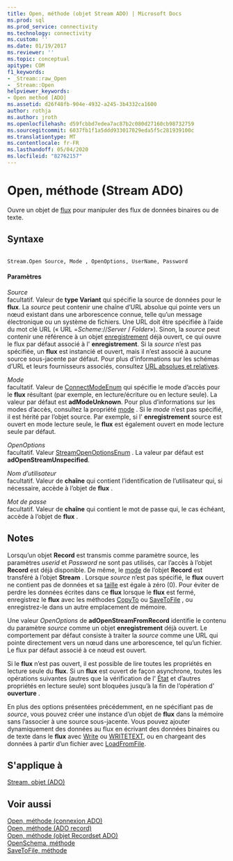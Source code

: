 ```yaml
---
title: Open, méthode (objet Stream ADO) | Microsoft Docs
ms.prod: sql
ms.prod_service: connectivity
ms.technology: connectivity
ms.custom: ''
ms.date: 01/19/2017
ms.reviewer: ''
ms.topic: conceptual
apitype: COM
f1_keywords:
- _Stream::raw_Open
- _Stream::Open
helpviewer_keywords:
- Open method [ADO]
ms.assetid: d26f48fb-904e-4932-a245-3b4332ca1600
author: rothja
ms.author: jroth
ms.openlocfilehash: d59fcbbd7edea7ac87b2c080d27160cb98732759
ms.sourcegitcommit: 6037fb1f1a5ddd933017029eda5f5c281939100c
ms.translationtype: MT
ms.contentlocale: fr-FR
ms.lasthandoff: 05/04/2020
ms.locfileid: "82762157"
---
```

# <a name="open-method-ado-stream"></a>Open, méthode (Stream ADO)
Ouvre un objet de [flux](../../../ado/reference/ado-api/stream-object-ado.md) pour manipuler des flux de données binaires ou de texte.  
  
## <a name="syntax"></a>Syntaxe  
  
```  
  
Stream.Open Source, Mode , OpenOptions, UserName, Password  
```  
  
#### <a name="parameters"></a>Paramètres  
 *Source*  
 facultatif. Valeur de **type Variant** qui spécifie la source de données pour le **flux**. La *source* peut contenir une chaîne d’URL absolue qui pointe vers un nœud existant dans une arborescence connue, telle qu’un message électronique ou un système de fichiers. Une URL doit être spécifiée à l’aide du mot clé URL (« URL =*Scheme*://*Server* / *Folder*»). Sinon, la *source* peut contenir une référence à un objet [enregistrement](../../../ado/reference/ado-api/record-object-ado.md) déjà ouvert, ce qui ouvre le flux par défaut associé à l' **enregistrement**. Si la *source* n’est pas spécifiée, un **flux** est instancié et ouvert, mais il n’est associé à aucune source sous-jacente par défaut. Pour plus d’informations sur les schémas d’URL et leurs fournisseurs associés, consultez [URL absolues et relatives](../../../ado/guide/data/absolute-and-relative-urls.md).  
  
 *Mode*  
 facultatif. Valeur de [ConnectModeEnum](../../../ado/reference/ado-api/connectmodeenum.md) qui spécifie le mode d’accès pour le **flux** résultant (par exemple, en lecture/écriture ou en lecture seule). La valeur par défaut est **adModeUnknown**. Pour plus d’informations sur les modes d’accès, consultez la propriété [mode](../../../ado/reference/ado-api/mode-property-ado.md) . Si le *mode* n’est pas spécifié, il est hérité par l’objet source. Par exemple, si l' **enregistrement** source est ouvert en mode lecture seule, le **flux** est également ouvert en mode lecture seule par défaut.  
  
 *OpenOptions*  
 facultatif. Valeur [StreamOpenOptionsEnum](../../../ado/reference/ado-api/streamopenoptionsenum.md) . La valeur par défaut est **adOpenStreamUnspecified**.  
  
 *Nom d’utilisateur*  
 facultatif. Valeur de **chaîne** qui contient l’identification de l’utilisateur qui, si nécessaire, accède à l’objet de **flux** .  
  
 *Mot de passe*  
 facultatif. Valeur de **chaîne** qui contient le mot de passe qui, le cas échéant, accède à l’objet de **flux** .  
  
## <a name="remarks"></a>Notes  
 Lorsqu’un objet **Record** est transmis comme paramètre source, les paramètres *userid* et *Password* ne sont pas utilisés, car l’accès à l’objet **Record** est déjà disponible. De même, le [mode](../../../ado/reference/ado-api/mode-property-ado.md) de l’objet **Record** est transféré à l’objet **Stream** . Lorsque *source* n’est pas spécifié, le **flux** ouvert ne contient pas de données et sa [taille](../../../ado/reference/ado-api/size-property-ado-stream.md) est égale à zéro (0). Pour éviter de perdre les données écrites dans ce **flux** lorsque le **flux** est fermé, enregistrez le **flux** avec les méthodes [CopyTo](../../../ado/reference/ado-api/copyto-method-ado.md) ou [SaveToFile](../../../ado/reference/ado-api/savetofile-method.md) , ou enregistrez-le dans un autre emplacement de mémoire.  
  
 Une valeur *OpenOptions* de **adOpenStreamFromRecord** identifie le contenu du paramètre *source* comme un objet **enregistrement** déjà ouvert. Le comportement par défaut consiste à traiter la *source* comme une URL qui pointe directement vers un nœud dans une arborescence, tel qu’un fichier. Le flux par défaut associé à ce nœud est ouvert.  
  
 Si le **flux** n’est pas ouvert, il est possible de lire toutes les propriétés en lecture seule du **flux**. Si un **flux** est ouvert de façon asynchrone, toutes les opérations suivantes (autres que la vérification de l' [État](../../../ado/reference/ado-api/state-property-ado.md) et d’autres propriétés en lecture seule) sont bloquées jusqu’à la fin de l’opération d' **ouverture** .  
  
 En plus des options présentées précédemment, en ne spécifiant pas de *source*, vous pouvez créer une instance d’un objet de **flux** dans la mémoire sans l’associer à une source sous-jacente. Vous pouvez ajouter dynamiquement des données au flux en écrivant des données binaires ou de texte dans le **flux** avec [Write](../../../ado/reference/ado-api/write-method.md) ou [WRITETEXT](../../../ado/reference/ado-api/writetext-method.md), ou en chargeant des données à partir d’un fichier avec [LoadFromFile](../../../ado/reference/ado-api/loadfromfile-method-ado.md).  
  
## <a name="applies-to"></a>S'applique à  
 [Stream, objet (ADO)](../../../ado/reference/ado-api/stream-object-ado.md)  
  
## <a name="see-also"></a>Voir aussi  
 [Open, méthode (connexion ADO)](../../../ado/reference/ado-api/open-method-ado-connection.md)   
 [Open, méthode (ADO record)](../../../ado/reference/ado-api/open-method-ado-record.md)   
 [Open, méthode (objet Recordset ADO)](../../../ado/reference/ado-api/open-method-ado-recordset.md)   
 [OpenSchema, méthode](../../../ado/reference/ado-api/openschema-method.md)   
 [SaveToFile, méthode](../../../ado/reference/ado-api/savetofile-method.md)
